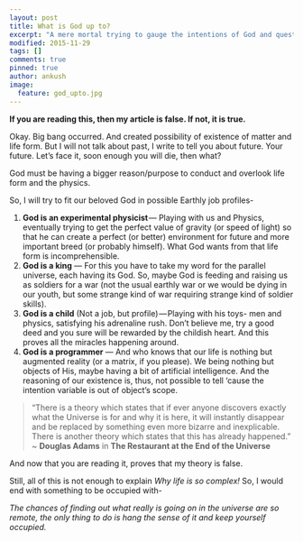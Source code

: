 ```yaml
---
layout: post
title: What is God up to?
excerpt: "A mere mortal trying to gauge the intentions of God and question them, somethings  which  have intrigued men since the beginning of humanity."
modified: 2015-11-29
tags: []
comments: true
pinned: true
author: ankush
image:
  feature: god_upto.jpg
---
```


**If you are reading this, then my article is false. If not, it is true.**

Okay. Big bang occurred. And created possibility of existence of matter and life form. But I will not talk about past, I write to tell you about future. Your future. Let’s face it, soon enough you will die, then what?

God must be having a bigger reason/purpose to conduct and overlook life form and the physics.

So, I will try to fit our beloved God in possible Earthly job profiles-

1. **God is an experimental physicist** — Playing with us and Physics, eventually trying to get the perfect value of gravity (or speed of light) so that he can create a perfect (or better) environment for future and more important breed (or probably himself). What God wants from that life form is incomprehensible. 
2. **God is a king** — For this you have to take my word for the parallel universe, each having its God. So, maybe God is feeding and raising us as soldiers for a war (not the usual earthly war or we would be dying in our youth, but some strange kind of war requiring strange kind of soldier skills).
3. **God is a child** (Not a job, but profile) — Playing with his toys- men and physics, satisfying his adrenaline rush. Don’t believe me, try a good deed and you sure will be rewarded by the childish heart. And this proves all the miracles happening around.
4. **God is a programmer** — And who knows that our life is nothing but augmented reality (or a matrix, if you please). We being nothing but objects of His, maybe having a bit of artificial intelligence. And the reasoning of our existence is, thus, not possible to tell ‘cause the intention variable is out of object’s scope.

> “There is a theory which states that if ever anyone discovers exactly what the Universe is for and why it is here, it will instantly disappear and be replaced by something even more bizarre and inexplicable. There is another theory which states that this has already happened.” ~ **Douglas Adams** in **The Restaurant at the End of the Universe**

And now that you are reading it, proves that my theory is false.

Still, all of this is not enough to explain *Why life is so complex!* So, I would end with something to be occupied with-

*The chances of finding out what really is going on in the universe are so remote, the only thing to do is hang the sense of it and keep yourself occupied.*